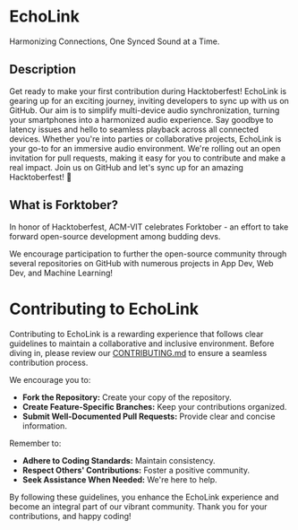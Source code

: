 # EchoLink

Harmonizing Connections, One Synced Sound at a Time.

## Description

Get ready to make your first contribution during Hacktoberfest! EchoLink is gearing up for an exciting journey, inviting developers to sync up with us on GitHub. Our aim is to simplify multi-device audio synchronization, turning your smartphones into a harmonized audio experience. Say goodbye to latency issues and hello to seamless playback across all connected devices. Whether you're into parties or collaborative projects, EchoLink is your go-to for an immersive audio environment. We're rolling out an open invitation for pull requests, making it easy for you to contribute and make a real impact. Join us on GitHub and let's sync up for an amazing Hacktoberfest! 🚀

## What is Forktober?

In honor of Hacktoberfest, ACM-VIT celebrates Forktober - an effort to take forward open-source development among budding devs.

We encourage participation to further the open-source community through several repositories on GitHub with numerous projects in App Dev, Web Dev, and Machine Learning!

# Contributing to EchoLink

Contributing to EchoLink is a rewarding experience that follows clear guidelines to maintain a collaborative and inclusive environment. Before diving in, please review our [CONTRIBUTING.md](https://github.com/JuxtaRYCT/EchoLink/blob/dev/CONTRIBUTING.md) to ensure a seamless contribution process.

We encourage you to:

- **Fork the Repository:** Create your copy of the repository.
- **Create Feature-Specific Branches:** Keep your contributions organized.
- **Submit Well-Documented Pull Requests:** Provide clear and concise information.

Remember to:

- **Adhere to Coding Standards:** Maintain consistency.
- **Respect Others' Contributions:** Foster a positive community.
- **Seek Assistance When Needed:** We're here to help.

By following these guidelines, you enhance the EchoLink experience and become an integral part of our vibrant community. Thank you for your contributions, and happy coding!
